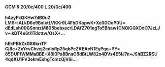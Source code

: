 #### GCM R 20/0c/400 L 20/0c/400
**h4zyFkQKHw7dB0uZ**<br/>**LM6+IALkD6e9BxIxtLVKKr9L4FbDKopwK+Xe0DOoP0U=**<br/>**dEdLsh00GSnmzM805bebxecrLDAfZ701ogTo5Bhaw1CNOiGQXOoO7JzLJv+ikDT4e6tl1Tdcttw/QsX+...**<br/><br/>
**hEkPBhZxG86krrTF**<br/>**Cj8c+ZoYcvChvcj2edlsRp25qbPeZKEAeN1EyPqq+PY=**<br/>**85DUFfWMMaBBE+X8I0Pa8BnsO5dBtLW82o4DVs4E5IJ7n+JShBZ2RSU4qdXU1FV3ekmEshgTcmzQjV6i...**